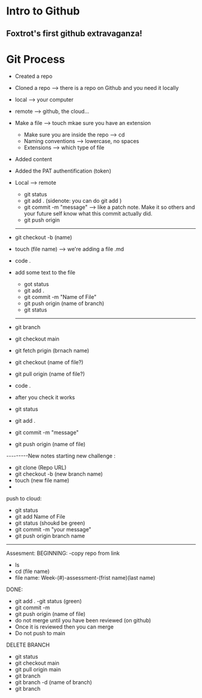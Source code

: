 # Intro to Github

## Foxtrot's first github extravaganza!

# Git Process

- Created a repo 
- Cloned a repo --> there is a repo on Github and you need it locally
-   local --> your computer
-   remote --> github, the cloud...

- Make a file --> touch <new-file-name> mkae sure you have an extension
    - Make sure you are inside the repo --> cd <repo-name>
    - Naming conventions --> lowercase, no spaces
    - Extensions --> which type of file 

- Added content
- Added the PAT authentification (token)

- Local --> remote 
    - git status
    - git add .  (sidenote: you can do git add <file-name>)
    - git commit -m "message" --> like a patch note. Make it so others and your future self know what this commit actually did.
    - git push origin <branch-name>


    -----


- git checkout  -b (name)
- touch (file name) --> we're adding a file .md
- code .
- add some text to the file 
    - got status 
    - git add .
    - git commit -m "Name of File"
    - git push origin (name of branch)
    - git status

    ---------
- git branch
- git checkout main
- git fetch prigin (brnach name)
- git checkout (name of file?)
- git pull origin (name of file?)
- code .
- after you check it works
- git status
- git add .
- git commit -m "message"
- git push origin (name of file)




---------New notes
starting new challenge :
- git clone (Repo URL)
- git checkout -b (new branch name)
- touch (new file name)
-



push to cloud:
- git status
- git add Name of File 
- git status (shoukd be green)
- git commit -m "your message"
- git push origin branch name 


----------------------------
Assesment:
BEGINNING:
-copy repo from link
- ls
- cd (file name)
- file name: Week-(#)-assessment-(frist name)(last name)

DONE:
- git add . 
-git status (green)
- git commit -m
- git push origin (name of file)
- do not merge until you have been reviewed (on github)
- Once it is reviewed then you can merge
- Do not push to main

DELETE BRANCH
- git status
- git checkout main
- git pull origin main
- git branch 
- git branch -d (name of branch)
- git branch